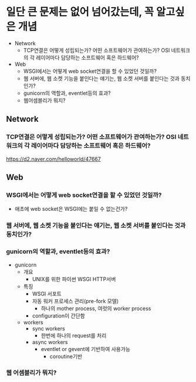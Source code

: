 # 일단 큰 문제는 없어 넘어갔는데, 꼭 알고싶은 개념

- Network
  - TCP연결은 어떻게 성립되는가? 어떤 소프트웨어가 관여하는가? OSI 네트워크의 각 레이어마다 담당하는 소프트웨어 혹은 하드웨어?
- Web
  - WSGI에서는 어떻게 web socket연결을 할 수 있었던 것일까?
  - 웹 서버에, 웹 소켓 기능을 붙인다는 얘기는, 웹 소켓 서버를 붙인다는 것과 동치인가?
  - gunicorn의 역할과, eventlet등의 효과?
  - 웹어셈블리가 뭐지?

## Network

### TCP연결은 어떻게 성립되는가? 어떤 소프트웨어가 관여하는가? OSI 네트워크의 각 레이어마다 담당하는 소프트웨어 혹은 하드웨어?

https://d2.naver.com/helloworld/47667

## Web

### WSGI에서는 어떻게 web socket연결을 할 수 있었던 것일까?

- 애초에 web socket은 WSGI에는 붙일 수 없는건가?

### 웹 서버에, 웹 소켓 기능을 붙인다는 얘기는, 웹 소켓 서버를 붙인다는 것과 동치인가?

### gunicorn의 역할과, eventlet등의 효과?

- gunicorn
  - 개요
    - UNIX를 위한 파이썬 WSGI HTTP서버
  - 특징
    - WSGI 서포트
    - 자동 워커 프로세스 관리(pre-fork 모델)
      - 하나의 mother process, 여럿의 worker process
    - configuration이 간단함
  - workers
    - sync workers
      - 한번에 하나의 request를 처리
    - async workers
      - eventlet or gevent에 기반하여 사용가능
        - coroutine기반

### 웹 어셈블리가 뭐지?

